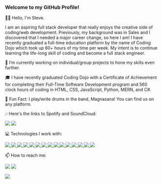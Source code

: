 ### Welcome to my GitHub Profile!

👋🏼 Hello, I'm Steve.

I am an aspiring full stack developer that really enjoys the creative side of coding/web development. Previously, my background was in Sales and I discovered that I needed a major career change, so here I am! I have recently graduated a full-time education platform by the name of Coding Dojo which took up 60+ hours of my time per week. My intent is to continue learning the life-long skill of coding and become a full stack engineer.


📁 I’m currently working on individual/group projects to hone my skills even further.

🎓 I have recently graduated Coding Dojo with a Certificate of Achievement for completing their Full-Time Software Development program and 560 clock hours of coding in HTML, CSS, JavaScript, Python, MERN, and C#.

🥁 Fun Fact: I play/write drums in the band, Magnasana! You can find us on any platform. 

🎶 Here's the links to Spotify and SoundCloud: 

<a href="https://open.spotify.com/artist/3GtF5qiQuaUmmPR82fV9No?si=Cg9O7bvkR_-ld3DCx7syrA"><img src ="https://img.shields.io/badge/Spotify-1ED760?&style=for-the-badge&logo=spotify&logoColor=white" /></a> <a href="https://soundcloud.com/search?q=magnasana"><img src="https://img.shields.io/badge/SoundCloud-FF3300?style=for-the-badge&logo=soundcloud&logoColor=white" /></a>

💻 Technologies I work with: 

<a href="https://developer.mozilla.org/en-US/docs/Web/HTML">
  <img src="https://img.shields.io/badge/HTML5-E34F26?style=for-the-badge&logo=html5&logoColor=white" />
</a> 
<a href="https://developer.mozilla.org/en-US/docs/Web/CSS">
  <img src="https://img.shields.io/badge/CSS3-1572B6?style=for-the-badge&logo=css3&logoColor=white" />
</a> 
<a href="https://getbootstrap.com/docs/4.1/getting-started/introduction/">
  <img src="https://img.shields.io/badge/Bootstrap-563D7C?style=for-the-badge&logo=bootstrap&logoColor=white" />
</a> 
<a href="https://developer.mozilla.org/en-US/docs/Web/JavaScript"><img src="https://img.shields.io/badge/JavaScript-323330?style=for-the-badge&logo=javascript&logoColor=F7DF1E" />
</a> 
<a href="https://nodejs.org/en/docs/">
  <img src="https://img.shields.io/badge/Node.js-339933?style=for-the-badge&logo=nodedotjs&logoColor=white" />
</a> 
<a href="https://dev.mysql.com/doc/">
  <img src="https://img.shields.io/badge/MySQL-005C84?style=for-the-badge&logo=mysql&logoColor=white" />
</a> 
<a href="https://www.python.org/doc/">
  <img src="https://img.shields.io/badge/Python-FFD43B?style=for-the-badge&logo=python&logoColor=blue" />
</a> 
<a href="https://flask.palletsprojects.com/en/2.2.x/">
  <img src="https://img.shields.io/badge/Flask-000000?style=for-the-badge&logo=flask&logoColor=white" />
</a> 
<a href="https://www.mongodb.com/docs/">
  <img src="https://img.shields.io/badge/MongoDB-4EA94B?style=for-the-badge&logo=mongodb&logoColor=white" />
</a> 
<a href="https://expressjs.com/en/5x/api.html">
  <img src="https://img.shields.io/badge/Express.js-000000?style=for-the-badge&logo=express&logoColor=white" />
</a>
<a href="https://learning.postman.com/docs/getting-started/introduction/">
  <img src="https://img.shields.io/badge/Postman-FF6C37?style=for-the-badge&logo=Postman&logoColor=white" />
</a> 
<a href="https://reactjs.org/docs/getting-started.html">
  <img src="https://img.shields.io/badge/React-20232A?style=for-the-badge&logo=react&logoColor=61DAFB" />
</a> 
<a href="https://www.json.org/json-en.html">
  <img src="https://img.shields.io/badge/json-5E5C5C?style=for-the-badge&logo=json&logoColor=white" />
</a>
<a href="https://learn.microsoft.com/en-us/dotnet/csharp/">
  <img src="https://img.shields.io/badge/C%23-239120?style=for-the-badge&logo=c-sharp&logoColor=white" />
</a>
<a href="https://learn.microsoft.com/en-us/dotnet/fundamentals/">
  <img src="https://img.shields.io/badge/.NET-512BD4?style=for-the-badge&logo=dotnet&logoColor=white" />
</a>

📫 How to reach me: 

<a href="https://www.linkedin.com/in/stevenblaketobias/"><img src="https://img.shields.io/badge/LinkedIn-0077B5?style=for-the-badge&logo=linkedin&logoColor=white" /></a> <a href="mailto:sblaket@gmail.com"><img src="https://img.shields.io/badge/Gmail-D14836?style=for-the-badge&logo=gmail&logoColor=white" /></a>

<img src="https://github-readme-stats.vercel.app/api/top-langs/?username=s-b-t" />




